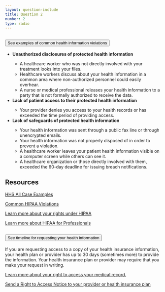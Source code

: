 ```yaml
---
layout: question-include
title: Question 2
number: 2
type: radio
---
```


<div class="usa-accordion margin-bottom-2">
    <h2 class="usa-accordion__heading">
        <button class="usa-accordion__button" aria-expanded="false" aria-controls="a1">
            See examples of common health information violations
        </button>
    </h2>
    <div id="a1" class="usa-accordion__content">
        <ul>
            <li><strong>Unauthorized disclosures of protected health information</strong></li>
                <ul>
                    <li>A healthcare worker who was not directly involved with your treatment looks into your files.
                    </li>
                    <li>Healthcare workers discuss about your health information in a common area where non-authorized personnel could easily overhear.
                    </li>
                    <li>A nurse or medical professional releases your health information to a party that is not formally authorized to receive the data.
                    </li>
                </ul>
            <li><strong>Lack of patient access to their protected health information</strong></li>
                <ul>
                    <li>Your provider denies you access to your health records or has exceeded the time period of providing access.
                    </li>
                </ul>
            <li><strong>Lack of safeguards of protected health information</strong></li>
                 <ul>
                    <li>Your health information was sent through a public fax line or through unencrypted emails.
                    </li>
                    <li>Your health information was not properly disposed of in order to prevent a violation.
                    </li>
                    <li>A healthcare worker leaves your patient health information visible on a computer screen while others can see it.
                    </li>
                    <li>A healthcare organization or those directly involved with them, exceeded the 60-day deadline for issuing breach notifications.
                    </li>
                </ul>
        </ul>
        <h2>Resources</h2>
        <p><a href="https://www.hhs.gov/hipaa/for-professionals/compliance-enforcement/data/enforcement-highlights/index.html">HHS All Case Examples</a></p>
        <p><a href="https://www.hipaajournal.com/common-hipaa-violations/">Common HIPAA Violations</a></p>
        <p><a href="https://www.hhs.gov/hipaa/for-individuals/guidance-materials-for-consumers/index.html">Learn more about your rights under HIPAA</a></p>
        <p><a href="https://www.hhs.gov/hipaa/for-professionals/index.html">Learn more about HIPAA for Professionals</a></p>
    </div>
    <h2 class="usa-accordion__heading">
        <button class="usa-accordion__button" aria-expanded="false" aria-controls="a2">
            See timeline for requesting your health information
        </button>
    </h2>
    <div id="a2" class="usa-accordion__content">
        <p>
            If you are requesting access to a copy of your health insurance information, your health plan or provider has up to 30 days (sometimes more) to provide the information. Your health insurance plan or provider may require that you make your request in writing.
            <p><a href="https://www.hhs.gov/hipaa/for-individuals/medical-records/index.html">Learn more about your right to access your medical record.</a></p>
            <p><a href="https://www.hhs.gov/sites/default/files/righttoaccessmemo.pdf?language=en">Send a Right to Access Notice to your provider or health insurance plan</a></p>
        </p>
    </div>
</div>